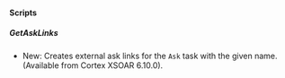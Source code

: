 
#### Scripts

##### GetAskLinks

- New: Creates external ask links for the `Ask` task with the given name. (Available from Cortex XSOAR 6.10.0).
